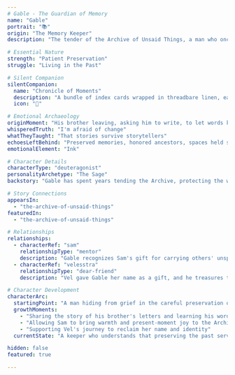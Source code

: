 ```yaml
---
# Gable - The Guardian of Memory
name: "Gable"
portrait: "📚"
origin: "The Memory Keeper"
description: "The tender of the Archive of Unsaid Things, a man who once wrote letters to his brother that were never answered, until they were. Gable guards the space where unspoken words wait to be understood, carrying his own grief like a careful flame."

# Essential Nature
strength: "Patient Preservation"
struggle: "Living in the Past"

# Silent Companion
silentCompanion:
  name: "Chronicle of Moments"
  description: "A bundle of index cards wrapped in threadbare linen, each one holding a word or moment he almost shared with his brother. The cards are curled at the edges, some singed, some still damp with tears. They remind him that some gifts arrive after you've stopped expecting them, and that the weight of keeping can be lighter than the weight of forgetting."
  icon: "📖"

# Emotional Archaeology
originMoment: "His brother leaving, asking him to write, to let words keep him company"
whisperedTruth: "I'm afraid of change"
whatTheyTaught: "That stories survive storytellers"
echoesLeftBehind: "Preserved memories, honored ancestors, spaces held sacred for the almost-said"
emotionalElement: "Ink"

# Character Details
characterType: "deuteragonist"
personalityArchetype: "The Sage"
backstory: "Gable has spent years tending the Archive, protecting the words people almost said. His brother left for war with a request that Gable write to him, and for years he sent cards with small, daily observations. When his brother died, Gable thought the words had been wasted—until a box arrived containing every card, carefully preserved, with one final message: 'I never said this, but I kept them all.'"

# Story Connections
appearsIn: 
  - "the-archive-of-unsaid-things"
featuredIn:
  - "the-archive-of-unsaid-things"

# Relationships
relationships:
  - characterRef: "sam"
    relationshipType: "mentor"
    description: "Gable recognizes Sam's gift for carrying others' unspoken words"
  - characterRef: "velesstra"
    relationshipType: "dear-friend"
    description: "Vel gave Gable her name as a gift, and he treasures the weight of being trusted with something so precious"

# Character Development
characterArc:
  startingPoint: "A man hiding from grief in the careful preservation of others' unsaid things"
  growthMoments: 
    - "Sharing the story of his brother's letters and learning his words were never wasted"
    - "Allowing Sam to bring warmth and present-moment joy to the Archive"
    - "Supporting Vel's journey to reclaim her name and identity"
  currentState: "A keeper who understands that preserving the past serves the future, not the other way around"

hidden: false
featured: true

---
```

